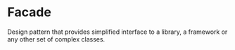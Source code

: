 # Facade
Design pattern that provides simplified interface to a library, a framework or
any other set of complex classes.